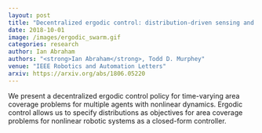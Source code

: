 ```yaml
---
layout: post
title: "Decentralized ergodic control: distribution-driven sensing and exploration for multiagent systems"
date: 2018-10-01
image: /images/ergodic_swarm.gif
categories: research
author: Ian Abraham
authors: "<strong>Ian Abraham</strong>, Todd D. Murphey"
venue: "IEEE Robotics and Automation Letters"
arxiv: https://arxiv.org/abs/1806.05220
---
```

We present a decentralized ergodic control policy for time-varying area coverage problems for multiple agents with
nonlinear dynamics. Ergodic control allows us to specify distributions as objectives for area coverage problems for
nonlinear robotic systems as a closed-form controller.
